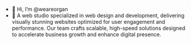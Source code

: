 - 👋 Hi, I’m @weareorgan
- 👀 A web studio specialized in web design and development, delivering visually stunning websites optimized for user engagement and performance. Our team crafts scalable, high-speed solutions designed to accelerate business growth and enhance digital presence.

<!---
weareorgan/weareorgan is a ✨ special ✨ repository because its `README.md` (this file) appears on your GitHub profile.
You can click the Preview link to take a look at your changes.
--->
